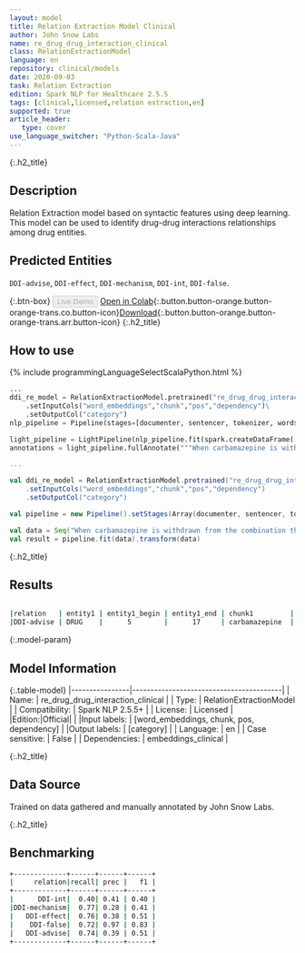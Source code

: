 ```yaml
---
layout: model
title: Relation Extraction Model Clinical
author: John Snow Labs
name: re_drug_drug_interaction_clinical
class: RelationExtractionModel
language: en
repository: clinical/models
date: 2020-09-03
task: Relation Extraction
edition: Spark NLP for Healthcare 2.5.5
tags: [clinical,licensed,relation extraction,en]
supported: true
article_header:
   type: cover
use_language_switcher: "Python-Scala-Java"
---
```


{:.h2_title}
## Description
Relation Extraction model based on syntactic features using deep learning. This model can be used to identify drug-drug interactions relationships among drug entities.

## Predicted Entities
``DDI-advise``, ``DDI-effect``, ``DDI-mechanism``, ``DDI-int``, ``DDI-false``.

{:.btn-box}
<button class="button button-orange" disabled>Live Demo</button>
[Open in Colab](https://colab.research.google.com/github/JohnSnowLabs/spark-nlp-workshop/blob/master/tutorials/Certification_Trainings/Healthcare/10.Clinical_Relation_Extraction.ipynb){:.button.button-orange.button-orange-trans.co.button-icon}[Download](https://s3.amazonaws.com/auxdata.johnsnowlabs.com/clinical/models/re_drug_drug_interaction_clinical_en_2.5.5_2.4_1599156924424.zip){:.button.button-orange.button-orange-trans.arr.button-icon}
{:.h2_title}
## How to use 
<div class="tabs-box" markdown="1">

{% include programmingLanguageSelectScalaPython.html %}

```python
...
ddi_re_model = RelationExtractionModel.pretrained("re_drug_drug_interaction_clinical","en","clinical/models")\
	.setInputCols("word_embeddings","chunk","pos","dependency")\
	.setOutputCol("category")
nlp_pipeline = Pipeline(stages=[documenter, sentencer, tokenizer, words_embedder, pos_tagger, ner_tagger, ner_converter, dependency_parser, ddi_re_model])

light_pipeline = LightPipeline(nlp_pipeline.fit(spark.createDataFrame([['']]).toDF("text")))
annotations = light_pipeline.fullAnnotate("""When carbamazepine is withdrawn from the combination therapy, aripiprazole dose should then be reduced. If additional adrenergic drugs are to be administered by any route, they should be used with caution because the pharmacologically predictable sympathetic effects of Metformin may be potentiated""")
```

```scala
...

val ddi_re_model = RelationExtractionModel.pretrained("re_drug_drug_interaction_clinical","en","clinical/models")
	.setInputCols("word_embeddings","chunk","pos","dependency")
	.setOutputCol("category")

val pipeline = new Pipeline().setStages(Array(documenter, sentencer, tokenizer, words_embedder, pos_tagger, ner_tagger, ner_converter, dependency_parser, ddi_re_model))

val data = Seq("When carbamazepine is withdrawn from the combination therapy, aripiprazole dose should then be reduced. If additional adrenergic drugs are to be administered by any route, they should be used with caution because the pharmacologically predictable sympathetic effects of Metformin may be potentiated").toDF("text")
val result = pipeline.fit(data).transform(data)

```
</div>

{:.h2_title}
## Results

```bash

|relation   | entity1 | entity1_begin | entity1_end | chunk1         | entity2  |entity2_begin | entity2_end | chunk2        |
|DDI-advise | DRUG    |      5        |      17     | carbamazepine  |  DRUG    |     62             73      | aripiprazole  |

```
{:.model-param}
## Model Information

{:.table-model}
|----------------|-----------------------------------------|
| Name:           | re_drug_drug_interaction_clinical       |
| Type:    | RelationExtractionModel                 |
| Compatibility:  | Spark NLP 2.5.5+                                   |
| License:        | Licensed                                |
|Edition:|Official|                              |
|Input labels:         | [word_embeddings, chunk, pos, dependency] |
|Output labels:        | [category]                                |
| Language:       | en                                      |
| Case sensitive: | False                                   |
| Dependencies:  | embeddings_clinical                     |

{:.h2_title}
## Data Source
Trained on data gathered and manually annotated by John Snow Labs.

{:.h2_title}
## Benchmarking
```bash
+-------------+------+------+------+
|     relation|recall| prec |   f1 |
+-------------+------+------+------+
|      DDI-int|  0.40| 0.41 | 0.40 |
|DDI-mechanism|  0.77| 0.28 | 0.41 |
|   DDI-effect|  0.76| 0.38 | 0.51 |
|    DDI-false|  0.72| 0.97 | 0.83 |
|   DDI-advise|  0.74| 0.39 | 0.51 |
+-------------+------+------+------+
```